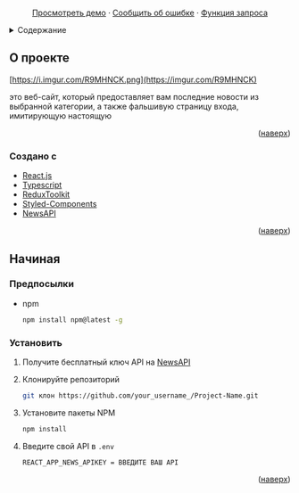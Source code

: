 <br />
<div align="center">
    <a href="https://asternews.vercel.app/">Просмотреть демо</a>
    ·
    <a href="https://github.com/Whitelistedd/aster-news/issues">Сообщить об ошибке</a>
    ·
    <a href="https://github.com/Whitelistedd/aster-news/issues">Функция запроса</a>
  </p>
</div>

<!-- СОДЕРЖАНИЕ -->

<details>

  <summary>Содержание</summary>
  <ol>
    <li>
      <a href="#about-the-project">О проекте</a>
      </ul>
        <li><a href="#built-with">Создано</a></li>
      </ul>
    </li>
    <li>
      <a href="#getting-started">Начало работы</a>
      <ul>
        <li><a href="#prerequisites">Необходимые условия</a></li>
        <li><a href="#installation">Установка</a></li>
      </ul>
    </li>
    <li><a href="#usage">Использование</a></li>
    <li><a href="#roadmap">Дорожная карта</a></li>
    <li><a href="#contributing">Содействие</a></li>
    <li><a href="#license">Лицензия</a></li>
    <li><a href="#contact">Контакт</a></li>
    <li><a href="#acknowledgments">Благодарности</a></li>
  </ol>
</details>

<!-- О ПРОЕКТЕ -->

## О проекте

[https://i.imgur.com/R9MHNCK.png](https://imgur.com/R9MHNCK)

это веб-сайт, который предоставляет вам последние новости из выбранной категории, а также фальшивую страницу входа, имитирующую настоящую

<p align="right">(<a href="#top">наверх</a>)</p>

### Создано с

- [React.js](https://reactjs.org/)
- [Typescript](https://www.typescriptlang.org/)
- [ReduxToolkit](https://redux-toolkit.js.org/)
- [Styled-Components](https://styled-components.com/)
- [NewsAPI](https://newscatcherapi.com/)

<p align="right">(<a href="#top">наверх</a>)</p>

<!-- НАЧАЛО -->

## Начиная

### Предпосылки

- npm
  ```sh
  npm install npm@latest -g
  ```

### Установить

1. Получите бесплатный ключ API на [NewsAPI](https://newscatcherapi.com/)
2. Клонируйте репозиторий

   ```sh
   git клон https://github.com/your_username_/Project-Name.git
   ```

3. Установите пакеты NPM

   ```sh
   npm install
   ```

4. Введите свой API в `.env`
   ```env
   REACT_APP_NEWS_APIKEY = ВВЕДИТЕ ВАШ API
   ```

<p align="right">(<a href="#top">наверх</a>)</p>
